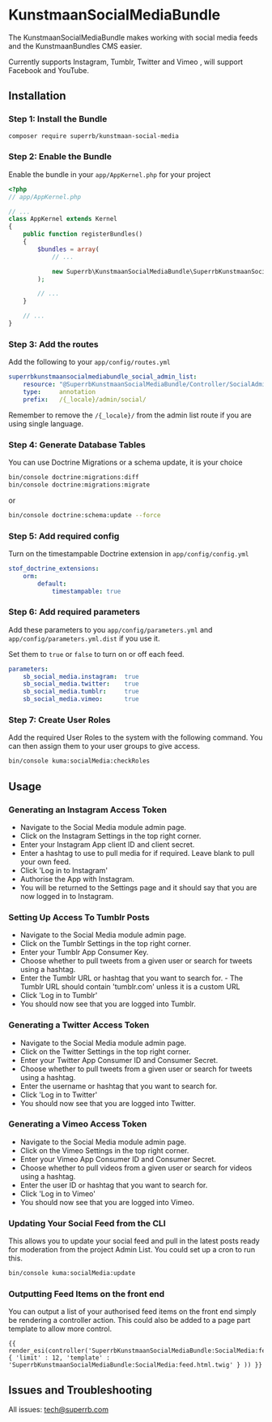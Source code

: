 # KunstmaanSocialMediaBundle

The KunstmaanSocialMediaBundle makes working with social media feeds and the KunstmaanBundles CMS easier.

Currently supports Instagram, Tumblr, Twitter and Vimeo , will support Facebook and YouTube.

## Installation

### Step 1: Install the Bundle

```bash
composer require superrb/kunstmaan-social-media
```

### Step 2: Enable the Bundle

Enable the bundle in your `app/AppKernel.php` for your project

```php
<?php
// app/AppKernel.php

// ...
class AppKernel extends Kernel
{
    public function registerBundles()
    {
        $bundles = array(
            // ...

            new Superrb\KunstmaanSocialMediaBundle\SuperrbKunstmaanSocialMediaBundle(),
        );

        // ...
    }

    // ...
}
```

### Step 3: Add the routes

Add the following to your `app/config/routes.yml`

```yml
superrbkunstmaansocialmediabundle_social_admin_list:
    resource: "@SuperrbKunstmaanSocialMediaBundle/Controller/SocialAdminListController.php"
    type:     annotation
    prefix:   /{_locale}/admin/social/
```

Remember to remove the `/{_locale}/` from the admin list route if you are using single language.

### Step 4: Generate Database Tables

You can use Doctrine Migrations or a schema update, it is your choice

```bash
bin/console doctrine:migrations:diff
bin/console doctrine:migrations:migrate
```
or
```bash
bin/console doctrine:schema:update --force
```

### Step 5: Add required config

Turn on the timestampable Doctrine extension in `app/config/config.yml`

```yml
stof_doctrine_extensions:
    orm:
        default:
            timestampable: true
```

### Step 6: Add required parameters

Add these parameters to you `app/config/parameters.yml` and `app/config/parameters.yml.dist` if you use it.

Set them to `true` or `false` to turn on or off each feed.

```yml
parameters:
    sb_social_media.instagram:  true
    sb_social_media.twitter:    true
    sb_social_media.tumblr:     true
    sb_social_media.vimeo:      true
```

### Step 7: Create User Roles

Add the required User Roles to the system with the following command. You can then assign them to your user groups to give access.

```bash
bin/console kuma:socialMedia:checkRoles
```

## Usage

### Generating an Instagram Access Token

 * Navigate to the Social Media module admin page.
 * Click on the Instagram Settings in the top right corner.
 * Enter your Instagram App client ID and client secret.
 * Enter a hashtag to use to pull media for if required. Leave blank to pull your own feed.
 * Click 'Log in to Instagram'
 * Authorise the App with Instagram.
 * You will be returned to the Settings page and it should say that you are now logged in to Instagram.

### Setting Up Access To Tumblr Posts

  * Navigate to the Social Media module admin page.
  * Click on the Tumblr Settings in the top right corner.
  * Enter your Tumblr App Consumer Key.
  * Choose whether to pull tweets from a given user or search for tweets using a hashtag.
  * Enter the Tumblr URL or hashtag that you want to search for. - The Tumblr URL should contain 'tumblr.com' unless it is a custom URL
  * Click 'Log in to Tumblr'
  * You should now see that you are logged into Tumblr.

### Generating a Twitter Access Token

 * Navigate to the Social Media module admin page.
 * Click on the Twitter Settings in the top right corner.
 * Enter your Twitter App Consumer ID and Consumer Secret.
 * Choose whether to pull tweets from a given user or search for tweets using a hashtag.
 * Enter the username or hashtag that you want to search for.
 * Click 'Log in to Twitter'
 * You should now see that you are logged into Twitter.

### Generating a Vimeo Access Token

 * Navigate to the Social Media module admin page.
 * Click on the Vimeo Settings in the top right corner.
 * Enter your Vimeo App Consumer ID and Consumer Secret.
 * Choose whether to pull videos from a given user or search for videos using a hashtag.
 * Enter the user ID or hashtag that you want to search for.
 * Click 'Log in to Vimeo'
 * You should now see that you are logged into Vimeo.
 
### Updating Your Social Feed from the CLI

This allows you to update your social feed and pull in the latest posts ready for moderation from the project Admin List. You could set up a cron to run this.

```bash
bin/console kuma:socialMedia:update
```

### Outputting Feed Items on the front end

You can output a list of your authorised feed items on the front end simply be rendering a controller action. This could also be added to a page part template to allow more control.

```twig
{{ render_esi(controller('SuperrbKunstmaanSocialMediaBundle:SocialMedia:feed', { 'limit' : 12, 'template' : 'SuperrbKunstmaanSocialMediaBundle:SocialMedia:feed.html.twig' } )) }}
```

## Issues and Troubleshooting

All issues: tech@superrb.com
